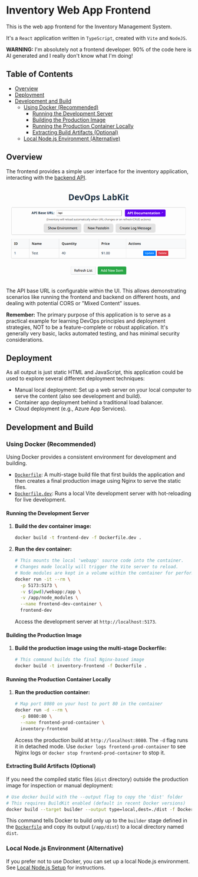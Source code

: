 # Inventory Web App Frontend

This is the web app frontend for the Inventory Management System.

It's a `React` application written in `TypeScript`, created with `Vite` and `NodeJS`.

**WARNING:** I'm absolutely not a frontend developer. 90% of the code here is AI generated and I really don't know what I'm doing!

## Table of Contents

- [Overview](#overview)
- [Deployment](#deployment)
- [Development and Build](#development-and-build)
    - [Using Docker (Recommended)](#using-docker-recommended)
        - [Running the Development Server](#running-the-development-server)
        - [Building the Production Image](#building-the-production-image)
        - [Running the Production Container Locally](#running-the-production-container-locally)
        - [Extracting Build Artifacts (Optional)](#extracting-build-artifacts-optional)
    - [Local Node.js Environment (Alternative)](#local-nodejs-environment-alternative)

## Overview

The frontend provides a simple user interface for the inventory application, interacting with the [backend API](../backend/README.md).

<a href="web_frontend.png" target="_blank">
  <img src="./docs/web_frontend.png" alt="Web Frontend Screenshot" width="600">
</a>

The API base URL is configurable within the UI. This allows demonstrating scenarios like running the frontend and backend on different hosts, and dealing with potential CORS or "Mixed Content" issues.

**Remember:** The primary purpose of this application is to serve as a practical example for learning DevOps principles and deployment strategies, NOT to be a feature-complete or robust application. It's generally very basic, lacks automated testing, and has minimal security considerations.

## Deployment

As all output is just static HTML and JavaScript, this application could be used to explore several different deployment techniques:

* Manual local deployment: Set up a web server on your local computer to serve the content (also see development and build).
* Container app deployment behind a traditional load balancer.
* Cloud deployment (e.g., Azure App Services).

## Development and Build

### Using Docker (Recommended)

Using Docker provides a consistent environment for development and building.

*   [`Dockerfile`](frontend/Dockerfile ): A multi-stage build file that first builds the application and then creates a final production image using Nginx to serve the static files.
*   [`Dockerfile.dev`](frontend/Dockerfile.dev ): Runs a local Vite development server with hot-reloading for live development.

#### Running the Development Server

1.  **Build the dev container image:**
    ```bash
    docker build -t frontend-dev -f Dockerfile.dev .
    ```
2.  **Run the dev container:**
    ```bash
    # This mounts the local 'webapp' source code into the container.
    # Changes made locally will trigger the Vite server to reload.
    # Node modules are kept in a volume within the container for performance.
    docker run -it --rm \
      -p 5173:5173 \
      -v $(pwd)/webapp:/app \
      -v /app/node_modules \
      --name frontend-dev-container \
      frontend-dev
    ```
    Access the development server at `http://localhost:5173`.

#### Building the Production Image

1.  **Build the production image using the multi-stage Dockerfile:**
    ```bash
    # This command builds the final Nginx-based image
    docker build -t inventory-frontend -f Dockerfile .
    ```

#### Running the Production Container Locally

1.  **Run the production container:**
    ```bash
    # Map port 8080 on your host to port 80 in the container
    docker run -d --rm \
      -p 8080:80 \
      --name frontend-prod-container \
      inventory-frontend
    ```
    Access the production build at `http://localhost:8080`. The `-d` flag runs it in detached mode. Use `docker logs frontend-prod-container` to see Nginx logs or `docker stop frontend-prod-container` to stop it.

#### Extracting Build Artifacts (Optional)

If you need the compiled static files (`dist` directory) outside the production image for inspection or manual deployment:

```bash
# Use docker build with the --output flag to copy the 'dist' folder
# This requires BuildKit enabled (default in recent Docker versions)
docker build --target builder --output type=local,dest=./dist -f Dockerfile .
```
This command tells Docker to build only up to the `builder` stage defined in the [`Dockerfile`](frontend/Dockerfile ) and copy its output (`/app/dist`) to a local directory named `dist`.

### Local Node.js Environment (Alternative)

If you prefer not to use Docker, you can set up a local Node.js environment. See [Local Node.js Setup](./docs/local-nodejs.md) for instructions.

